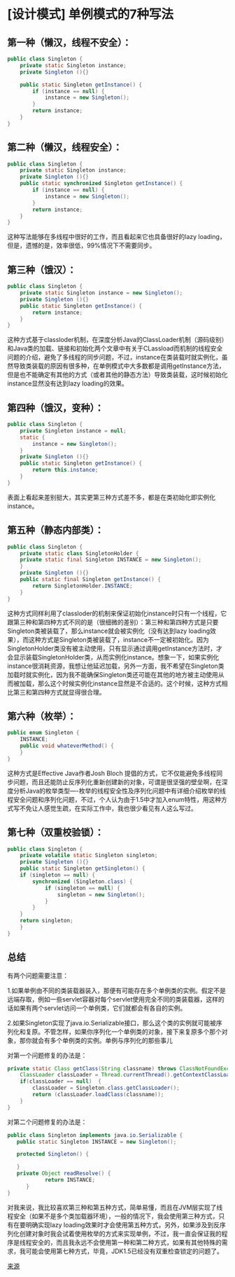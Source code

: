 # [设计模式] 单例模式的7种写法

## 第一种（懒汉，线程不安全）：
``` Java
public class Singleton {  
    private static Singleton instance;  
    private Singleton (){}  

    public static Singleton getInstance() {  
        if (instance == null) {  
            instance = new Singleton();  
        }  
        return instance;  
    }  
}  
```

## 第二种（懒汉，线程安全）：
``` Java
public class Singleton {  
    private static Singleton instance;  
    private Singleton (){}  
    public static synchronized Singleton getInstance() {  
        if (instance == null) {  
            instance = new Singleton();  
        }  
        return instance;  
    }  
}  
```
这种写法能够在多线程中很好的工作，而且看起来它也具备很好的lazy loading，但是，遗憾的是，效率很低，99%情况下不需要同步。

## 第三种（饿汉）：
``` Java
public class Singleton {  
    private static Singleton instance = new Singleton();  
    private Singleton (){}  
    public static Singleton getInstance() {  
        return instance;  
    }  
}  
```
这种方式基于classloder机制，在深度分析Java的ClassLoader机制（源码级别）和Java类的加载、链接和初始化两个文章中有关于CLassload而机制的线程安全问题的介绍，避免了多线程的同步问题，不过，instance在类装载时就实例化，虽然导致类装载的原因有很多种，在单例模式中大多数都是调用getInstance方法， 但是也不能确定有其他的方式（或者其他的静态方法）导致类装载，这时候初始化instance显然没有达到lazy loading的效果。

## 第四种（饿汉，变种）：
``` Java
public class Singleton {  
    private Singleton instance = null;  
    static {  
        instance = new Singleton();  
    }  
    private Singleton (){}  
    public static Singleton getInstance() {  
        return this.instance;  
    }  
}  
```
表面上看起来差别挺大，其实更第三种方式差不多，都是在类初始化即实例化instance。

## 第五种（静态内部类）：
``` Java
public class Singleton {  
    private static class SingletonHolder {  
    private static final Singleton INSTANCE = new Singleton();  
    }  
    private Singleton (){}  
    public static final Singleton getInstance() {  
        return SingletonHolder.INSTANCE;  
    }  
}  
```
这种方式同样利用了classloder的机制来保证初始化instance时只有一个线程，它跟第三种和第四种方式不同的是（很细微的差别）：第三种和第四种方式是只要Singleton类被装载了，那么instance就会被实例化（没有达到lazy loading效果），而这种方式是Singleton类被装载了，instance不一定被初始化。因为SingletonHolder类没有被主动使用，只有显示通过调用getInstance方法时，才会显示装载SingletonHolder类，从而实例化instance。想象一下，如果实例化instance很消耗资源，我想让他延迟加载，另外一方面，我不希望在Singleton类加载时就实例化，因为我不能确保Singleton类还可能在其他的地方被主动使用从而被加载，那么这个时候实例化instance显然是不合适的。这个时候，这种方式相比第三和第四种方式就显得很合理。

## 第六种（枚举）：
``` Java
public enum Singleton {  
    INSTANCE;  
    public void whateverMethod() {  
    }  
}  
```
这种方式是Effective Java作者Josh Bloch 提倡的方式，它不仅能避免多线程同步问题，而且还能防止反序列化重新创建新的对象，可谓是很坚强的壁垒啊，在深度分析Java的枚举类型—-枚举的线程安全性及序列化问题中有详细介绍枚举的线程安全问题和序列化问题，不过，个人认为由于1.5中才加入enum特性，用这种方式写不免让人感觉生疏，在实际工作中，我也很少看见有人这么写过。

## 第七种（双重校验锁）：
``` Java
public class Singleton {  
    private volatile static Singleton singleton;  
    private Singleton (){}  
    public static Singleton getSingleton() {  
    if (singleton == null) {  
        synchronized (Singleton.class) {  
            if (singleton == null) {  
                singleton = new Singleton();  
            }  
        }  
    }  
    return singleton;  
    }  
}  
``` 
## 总结
有两个问题需要注意：

1.如果单例由不同的类装载器装入，那便有可能存在多个单例类的实例。假定不是远端存取，例如一些servlet容器对每个servlet使用完全不同的类装载器，这样的话如果有两个servlet访问一个单例类，它们就都会有各自的实例。

2.如果Singleton实现了java.io.Serializable接口，那么这个类的实例就可能被序列化和复原。不管怎样，如果你序列化一个单例类的对象，接下来复原多个那个对象，那你就会有多个单例类的实例。单例与序列化的那些事儿

对第一个问题修复的办法是：
``` Java
private static Class getClass(String classname) throws ClassNotFoundException {  
    ClassLoader classLoader = Thread.currentThread().getContextClassLoader();
    if(classLoader == null)  {
        classLoader = Singleton.class.getClassLoader();     
        return (classLoader.loadClass(classname));     
    }     
}  
```

对第二个问题修复的办法是：
``` Java
public class Singleton implements java.io.Serializable {     
   public static Singleton INSTANCE = new Singleton();     

   protected Singleton() {     

   }     
   private Object readResolve() {     
            return INSTANCE;     
      }    
}  
``` 
对我来说，我比较喜欢第三种和第五种方式，简单易懂，而且在JVM层实现了线程安全（如果不是多个类加载器环境），一般的情况下，我会使用第三种方式，只有在要明确实现lazy loading效果时才会使用第五种方式，另外，如果涉及到反序列化创建对象时我会试着使用枚举的方式来实现单例，不过，我一直会保证我的程序是线程安全的，而且我永远不会使用第一种和第二种方式，如果有其他特殊的需求，我可能会使用第七种方式，毕竟，JDK1.5已经没有双重检查锁定的问题了。


[来源](https://www.hollischuang.com/archives/205)